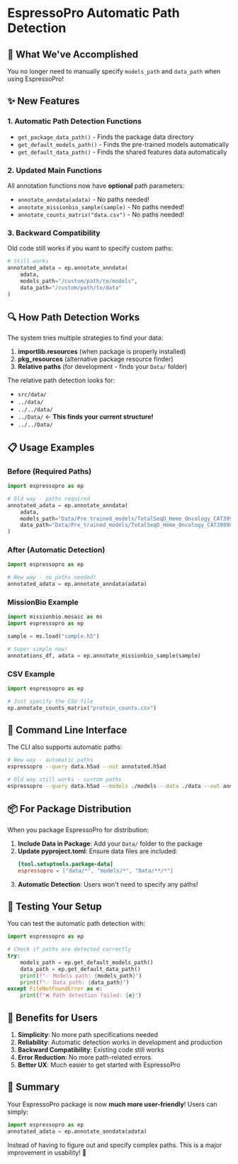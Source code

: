 # EspressoPro Automatic Path Detection

## 🎉 What We've Accomplished

You no longer need to manually specify `models_path` and `data_path` when using EspressoPro! 

## ✨ New Features

### 1. **Automatic Path Detection Functions**
- `get_package_data_path()` - Finds the package data directory
- `get_default_models_path()` - Finds the pre-trained models automatically  
- `get_default_data_path()` - Finds the shared features data automatically

### 2. **Updated Main Functions**
All annotation functions now have **optional** path parameters:

- `annotate_anndata(adata)` - No paths needed!
- `annotate_missionbio_sample(sample)` - No paths needed!
- `annotate_counts_matrix("data.csv")` - No paths needed!

### 3. **Backward Compatibility**
Old code still works if you want to specify custom paths:
```python
# Still works
annotated_adata = ep.annotate_anndata(
    adata,
    models_path="/custom/path/to/models",
    data_path="/custom/path/to/data"
)
```

## 🔍 How Path Detection Works

The system tries multiple strategies to find your data:

1. **importlib.resources** (when package is properly installed)
2. **pkg_resources** (alternative package resource finder)
3. **Relative paths** (for development - finds your `Data/` folder)

The relative path detection looks for:
- `src/data/` 
- `../data/`
- `../../data/`
- `../Data/` ← **This finds your current structure!**
- `../../Data/`

## 📋 Usage Examples

### Before (Required Paths)
```python
import espressopro as ep

# Old way - paths required
annotated_adata = ep.annotate_anndata(
    adata,
    models_path="Data/Pre_trained_models/TotalSeqD_Heme_Oncology_CAT399906",
    data_path="Data/Pre_trained_models/TotalSeqD_Heme_Oncology_CAT399906"
)
```

### After (Automatic Detection)
```python
import espressopro as ep

# New way - no paths needed!
annotated_adata = ep.annotate_anndata(adata)
```

### MissionBio Example
```python
import missionbio.mosaic as ms
import espressopro as ep

sample = ms.load("sample.h5")

# Super simple now!
annotations_df, adata = ep.annotate_missionbio_sample(sample)
```

### CSV Example
```python
import espressopro as ep

# Just specify the CSV file
ep.annotate_counts_matrix("protein_counts.csv")
```

## 🚀 Command Line Interface

The CLI also supports automatic paths:

```bash
# New way - automatic paths
espressopro --query data.h5ad --out annotated.h5ad

# Old way still works - custom paths
espressopro --query data.h5ad --models ./models --data ./data --out annotated.h5ad
```

## 📦 For Package Distribution

When you package EspressoPro for distribution:

1. **Include Data in Package**: Add your `Data/` folder to the package
2. **Update pyproject.toml**: Ensure data files are included:
   ```toml
   [tool.setuptools.package-data]
   espressopro = ["data/*", "models/*", "Data/**/*"]
   ```
3. **Automatic Detection**: Users won't need to specify any paths!

## 🔧 Testing Your Setup

You can test the automatic path detection with:

```python
import espressopro as ep

# Check if paths are detected correctly
try:
    models_path = ep.get_default_models_path()
    data_path = ep.get_default_data_path()
    print(f"✅ Models path: {models_path}")
    print(f"✅ Data path: {data_path}")
except FileNotFoundError as e:
    print(f"❌ Path detection failed: {e}")
```

## 📝 Benefits for Users

1. **Simplicity**: No more path specifications needed
2. **Reliability**: Automatic detection works in development and production
3. **Backward Compatibility**: Existing code still works
4. **Error Reduction**: No more path-related errors
5. **Better UX**: Much easier to get started with EspressoPro

## 🎯 Summary

Your EspressoPro package is now **much more user-friendly**! Users can simply:

```python
import espressopro as ep
annotated_adata = ep.annotate_anndata(adata)
```

Instead of having to figure out and specify complex paths. This is a major improvement in usability! 🎉
